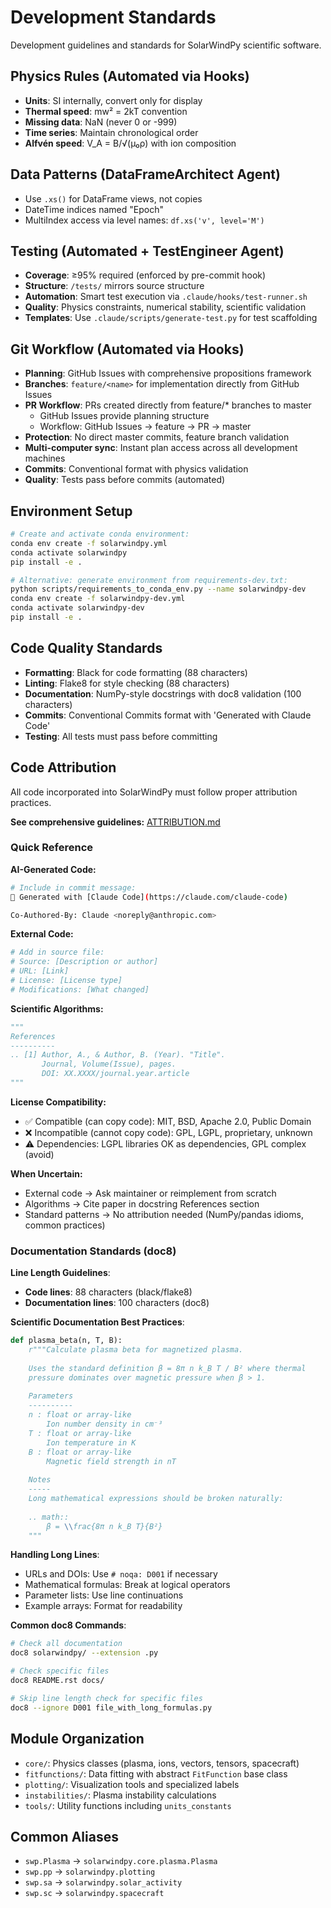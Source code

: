 # Development Standards

Development guidelines and standards for SolarWindPy scientific software.

## Physics Rules (Automated via Hooks)
- **Units**: SI internally, convert only for display
- **Thermal speed**: mw² = 2kT convention
- **Missing data**: NaN (never 0 or -999)
- **Time series**: Maintain chronological order
- **Alfvén speed**: V_A = B/√(μ₀ρ) with ion composition

## Data Patterns (DataFrameArchitect Agent)
- Use `.xs()` for DataFrame views, not copies
- DateTime indices named "Epoch"
- MultiIndex access via level names: `df.xs('v', level='M')`

## Testing (Automated + TestEngineer Agent)
- **Coverage**: ≥95% required (enforced by pre-commit hook)
- **Structure**: `/tests/` mirrors source structure
- **Automation**: Smart test execution via `.claude/hooks/test-runner.sh`
- **Quality**: Physics constraints, numerical stability, scientific validation
- **Templates**: Use `.claude/scripts/generate-test.py` for test scaffolding

## Git Workflow (Automated via Hooks)
- **Planning**: GitHub Issues with comprehensive propositions framework
- **Branches**: `feature/<name>` for implementation directly from GitHub Issues
- **PR Workflow**: PRs created directly from feature/* branches to master
  - GitHub Issues provide planning structure
  - Workflow: GitHub Issues → feature → PR → master
- **Protection**: No direct master commits, feature branch validation
- **Multi-computer sync**: Instant plan access across all development machines
- **Commits**: Conventional format with physics validation
- **Quality**: Tests pass before commits (automated)

## Environment Setup

```bash
# Create and activate conda environment:
conda env create -f solarwindpy.yml
conda activate solarwindpy
pip install -e .

# Alternative: generate environment from requirements-dev.txt:
python scripts/requirements_to_conda_env.py --name solarwindpy-dev
conda env create -f solarwindpy-dev.yml
conda activate solarwindpy-dev
pip install -e .
```

## Code Quality Standards
- **Formatting**: Black for code formatting (88 characters)
- **Linting**: Flake8 for style checking (88 characters)
- **Documentation**: NumPy-style docstrings with doc8 validation (100 characters)
- **Commits**: Conventional Commits format with 'Generated with Claude Code'
- **Testing**: All tests must pass before committing

## Code Attribution

All code incorporated into SolarWindPy must follow proper attribution practices.

**See comprehensive guidelines:** [ATTRIBUTION.md](./ATTRIBUTION.md)

### Quick Reference

**AI-Generated Code:**
```bash
# Include in commit message:
🤖 Generated with [Claude Code](https://claude.com/claude-code)

Co-Authored-By: Claude <noreply@anthropic.com>
```

**External Code:**
```python
# Add in source file:
# Source: [Description or author]
# URL: [Link]
# License: [License type]
# Modifications: [What changed]
```

**Scientific Algorithms:**
```python
"""
References
----------
.. [1] Author, A., & Author, B. (Year). "Title".
       Journal, Volume(Issue), pages.
       DOI: XX.XXXX/journal.year.article
"""
```

**License Compatibility:**
- ✅ Compatible (can copy code): MIT, BSD, Apache 2.0, Public Domain
- ❌ Incompatible (cannot copy code): GPL, LGPL, proprietary, unknown
- ⚠️ Dependencies: LGPL libraries OK as dependencies, GPL complex (avoid)

**When Uncertain:**
- External code → Ask maintainer or reimplement from scratch
- Algorithms → Cite paper in docstring References section
- Standard patterns → No attribution needed (NumPy/pandas idioms, common practices)

### Documentation Standards (doc8)

**Line Length Guidelines**:
- **Code lines**: 88 characters (black/flake8)
- **Documentation lines**: 100 characters (doc8)

**Scientific Documentation Best Practices**:
```python
def plasma_beta(n, T, B):
    r"""Calculate plasma beta for magnetized plasma.
    
    Uses the standard definition β = 8π n k_B T / B² where thermal
    pressure dominates over magnetic pressure when β > 1.
    
    Parameters
    ----------
    n : float or array-like
        Ion number density in cm⁻³
    T : float or array-like  
        Ion temperature in K
    B : float or array-like
        Magnetic field strength in nT
        
    Notes
    -----
    Long mathematical expressions should be broken naturally:
    
    .. math::
        β = \\frac{8π n k_B T}{B²}
    """
```

**Handling Long Lines**:
- URLs and DOIs: Use `# noqa: D001` if necessary
- Mathematical formulas: Break at logical operators
- Parameter lists: Use line continuations
- Example arrays: Format for readability

**Common doc8 Commands**:
```bash
# Check all documentation
doc8 solarwindpy/ --extension .py

# Check specific files
doc8 README.rst docs/

# Skip line length check for specific files
doc8 --ignore D001 file_with_long_formulas.py
```

## Module Organization
- `core/`: Physics classes (plasma, ions, vectors, tensors, spacecraft)
- `fitfunctions/`: Data fitting with abstract `FitFunction` base class
- `plotting/`: Visualization tools and specialized labels
- `instabilities/`: Plasma instability calculations
- `tools/`: Utility functions including `units_constants`

## Common Aliases
- `swp.Plasma` → `solarwindpy.core.plasma.Plasma`
- `swp.pp` → `solarwindpy.plotting`
- `swp.sa` → `solarwindpy.solar_activity`
- `swp.sc` → `solarwindpy.spacecraft`
